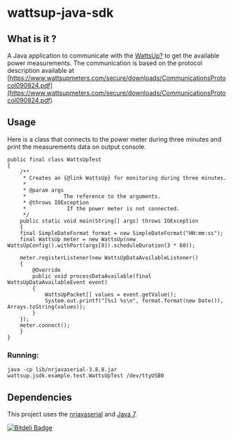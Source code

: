wattsup-java-sdk
=======

What is it ?
------------

A Java application to communicate with the [WattsUp?](https://www.wattsupmeters.com/secure/products.php?pn=0&wai=0&more=1) to get the available power measurements. The communication is based on the protocol description available at [https://www.wattsupmeters.com/secure/downloads/CommunicationsProtocol090824.pdf](https://www.wattsupmeters.com/secure/downloads/CommunicationsProtocol090824.pdf)

Usage
------

Here is a class that connects to the power meter during three minutes and print the measurements data on output console. 

	public final class WattsUpTest
	{	    
	    /**
	     * Creates an {@link WattsUp} for monitoring during three minutes.
	     * 
	     * @param args
	     *            The reference to the arguments.
	     * @throws IOException
	     *             If the power meter is not connected.
	     */
	    public static void main(String[] args) throws IOException
	    {
		final SimpleDateFormat format = new SimpleDateFormat("HH:mm:ss");
		final WattsUp meter = new WattsUp(new WattsUpConfig().withPort(args[0]).scheduleDuration(3 * 60));

		meter.registerListener(new WattsUpDataAvailableListener()
		{
		    @Override
		    public void processDataAvailable(final WattsUpDataAvailableEvent event)
		    {
		        WattsUpPacket[] values = event.getValue();
		        System.out.printf("[%s] %s\n", format.format(new Date()), Arrays.toString(values));
		    }
		});
		meter.connect();
	    }
	}

### Running:

	java -cp lib/nrjavaserial-3.8.8.jar wattsup.jsdk.example.test.WattsUpTest /dev/ttyUSB0
   
Dependencies
--------------

This project uses the [nrjavaserial](https://code.google.com/p/nrjavaserial/) and [Java 7](http://www.oracle.com/technetwork/java/javase/downloads/index.html).

[![Bitdeli Badge](https://d2weczhvl823v0.cloudfront.net/alessandroleite/wattsup-java-sdk/trend.png)](https://bitdeli.com/free "Bitdeli Badge")

